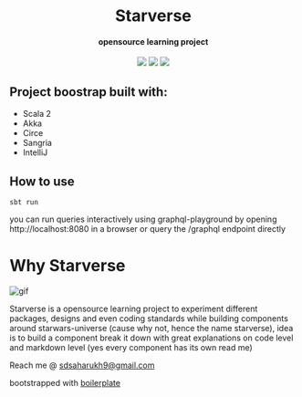 <h1 align="center">Starverse 
</h1>
<h4 align="center">opensource learning project</h1>

<p align="center">
  <a href="https://www.scala-lang.org/" target="_blank"><img src="https://img.shields.io/badge/scala-v2-%23DC322F.svg?logo=scala"></a>
  <a href="https://graphql.org/" target="_blank"><img src="https://img.shields.io/badge/GraphQL-v14.5.8-ff69b4.svg?logo=GraphQL"></a>
  <a href="https://github.com/codica2" target="_blank"><img src="https://img.shields.io/badge/licence-Apache-green.svg" /></a>
</p>

## Project boostrap built with:

- Scala 2
- Akka
- Circe
- Sangria
- IntelliJ

## How to use

```console
sbt run
```
you can run queries interactively using graphql-playground by opening http://localhost:8080 in a browser or query the /graphql endpoint directly
# Why Starverse
![gif](https://media.giphy.com/media/3o7abrH8o4HMgEAV9e/giphy.gif)

Starverse is a opensource learning project to experiment different packages, designs and even coding standards while building components around starwars-universe (cause why not, hence the name starverse), idea is to build a component break it down with great explanations on code level and markdown level (yes every component has its own read me)

Reach me @ sdsaharukh9@gmail.com

bootstrapped with [boilerplate](https://github.com/sangria-graphql/sangria-akka-http-example)
